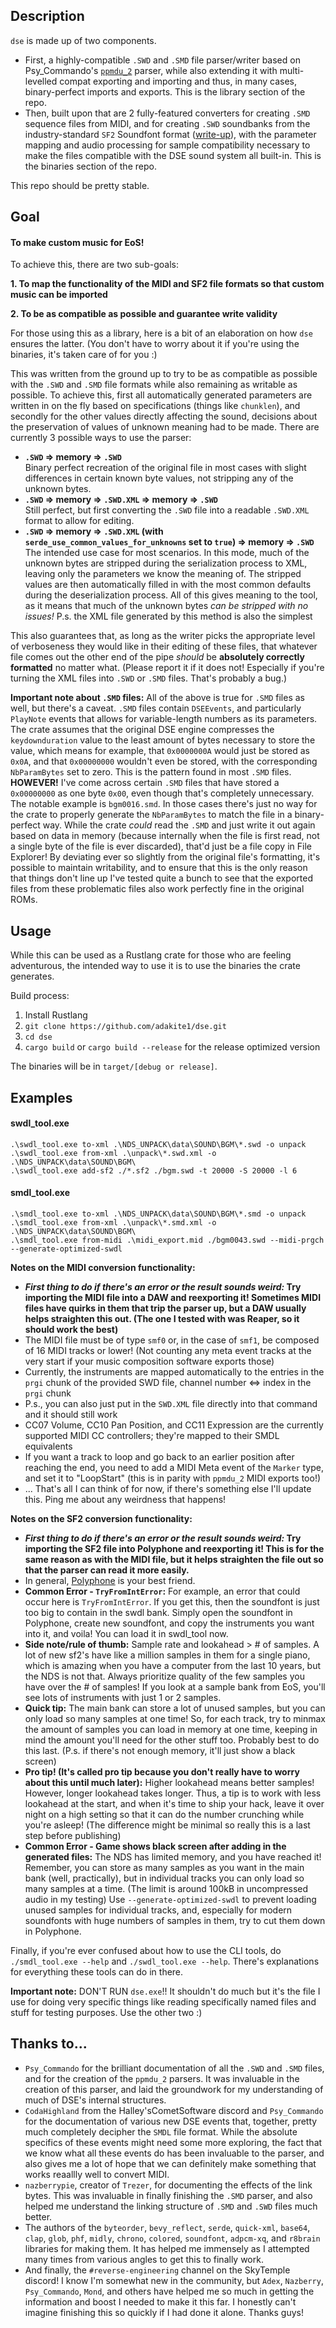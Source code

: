 ## Description

`dse` is made up of two components.
- First, a highly-compatible `.SWD` and `.SMD` file parser/writer based on Psy_Commando's [`ppmdu_2`](https://github.com/PsyCommando/ppmdu_2) parser, while also extending it with multi-levelled compat exporting and importing and thus, in many cases, binary-perfect imports and exports. This is the library section of the repo.
- Then, built upon that are 2 fully-featured converters for creating `.SMD` sequence files from MIDI, and for creating `.SWD` soundbanks from the industry-standard `SF2` Soundfont format ([write-up](https://github.com/adakite1/dse/wiki/Findings-related-to-DSE's-internals-in-relation-to-the-prospects-of-custom-sample-import)), with the parameter mapping and audio processing for sample compatibility necessary to make the files compatible with the DSE sound system all built-in. This is the binaries section of the repo.

This repo should be pretty stable.

## Goal

#### To make custom music for EoS!

To achieve this, there are two sub-goals:

**1. To map the functionality of the MIDI and SF2 file formats so that custom music can be imported**

**2. To be as compatible as possible and guarantee write validity**

For those using this as a library, here is a bit of an elaboration on how `dse` ensures the latter. (You don't have to worry about it if you're using the binaries, it's taken care of for you :)

This was written from the ground up to try to be as compatible as possible with the `.SWD` and `.SMD` file formats while also remaining as writable as possible. To achieve this, first all automatically generated parameters are written in on the fly based on specifications (things like `chunklen`), and secondly for the other values directly affecting the sound, decisions about the preservation of values of unknown meaning had to be made. There are currently 3 possible ways to use the parser:
- **`.SWD` => memory => `.SWD`**<br/>
Binary perfect recreation of the original file in most cases with slight differences in certain known byte values, not stripping any of the unknown bytes.
- **`.SWD` => memory => `.SWD.XML` => memory => `.SWD`**<br/>
Still perfect, but first converting the `.SWD` file into a readable `.SWD.XML` format to allow for editing.
- **`.SWD` => memory => `.SWD.XML` (with `serde_use_common_values_for_unknowns` set to `true`) => memory => `.SWD`**<br/>
The intended use case for most scenarios. In this mode, much of the unknown bytes are stripped during the serialization process to XML, leaving only the parameters we know the meaning of. The stripped values are then automatically filled in with the most common defaults during the deserialization process. All of this gives meaning to the tool, as it means that much of the unknown bytes *can be stripped with no issues!*
P.s. the XML file generated by this method is also the simplest

This also guarantees that, as long as the writer picks the appropriate level of verboseness they would like in their editing of these files, that whatever file comes out the other end of the pipe *should* be **absolutely correctly formatted** no matter what. (Please report it if it does not! Especially if you're turning the XML files into `.SWD` or `.SMD` files. That's probably a bug.)

**Important note about `.SMD` files:** All of the above is true for `.SMD` files as well, but there's a caveat. `.SMD` files contain `DSEEvents`, and particularly `PlayNote` events that allows for variable-length numbers as its parameters. The crate assumes that the original DSE engine compresses the `keydownduration` value to the least amount of bytes necessary to store the value, which means for example, that `0x0000000A` would just be stored as `0x0A`, and that `0x00000000` wouldn't even be stored, with the corresponding `NbParamBytes` set to zero. This is the pattern found in most `.SMD` files. **HOWEVER!** I've come across certain `.SMD` files that have stored a `0x00000000` as one byte `0x00`, even though that's completely unnecessary. The notable example is `bgm0016.smd`. In those cases there's just no way for the crate to properly generate the `NbParamBytes` to match the file in a binary-perfect way. While the crate *could* read the `.SMD` and just write it out again based on data in memory (because internally when the file is first read, not a single byte of the file is ever discarded), that'd just be a file copy in File Explorer! By deviating ever so slightly from the original file's formatting, it's possible to maintain writability, and to ensure that this is the only reason that things don't line up I've tested quite a bunch to see that the exported files from these problematic files also work perfectly fine in the original ROMs.

## Usage

While this can be used as a Rustlang crate for those who are feeling adventurous, the intended way to use it is to use the binaries the crate generates.

Build process:
1. Install Rustlang
2. `git clone https://github.com/adakite1/dse.git`
3. `cd dse`
4. `cargo build` or `cargo build --release` for the release optimized version

The binaries will be in `target/[debug or release]`.

## Examples

#### swdl_tool.exe
`.\swdl_tool.exe to-xml .\NDS_UNPACK\data\SOUND\BGM\*.swd -o unpack`<br/>
`.\swdl_tool.exe from-xml .\unpack\*.swd.xml -o .\NDS_UNPACK\data\SOUND\BGM\`<br/>
`.\swdl_tool.exe add-sf2 ./*.sf2 ./bgm.swd -t 20000 -S 20000 -l 6`

#### smdl_tool.exe
`.\smdl_tool.exe to-xml .\NDS_UNPACK\data\SOUND\BGM\*.smd -o unpack`<br/>
`.\smdl_tool.exe from-xml .\unpack\*.smd.xml -o .\NDS_UNPACK\data\SOUND\BGM\`<br/>
`.\smdl_tool.exe from-midi .\midi_export.mid ./bgm0043.swd --midi-prgch --generate-optimized-swdl`

**Notes on the MIDI conversion functionality:**
- ***First thing to do if there's an error or the result sounds weird:* Try importing the MIDI file into a DAW and reexporting it! Sometimes MIDI files have quirks in them that trip the parser up, but a DAW usually helps straighten this out. (The one I tested with was Reaper, so it should work the best)**
- The MIDI file must be of type `smf0` or, in the case of `smf1`, be composed of 16 MIDI tracks or lower! (Not counting any meta event tracks at the very start if your music composition software exports those)
- Currently, the instruments are mapped automatically to the entries in the `prgi` chunk of the provided SWD file, channel number <=> index in the `prgi` chunk
- P.s., you can also just put in the `SWD.XML` file directly into that command and it should still work
- CC07 Volume, CC10 Pan Position, and CC11 Expression are the currently supported MIDI CC controllers; they're mapped to their SMDL equivalents
- If you want a track to loop and go back to an earlier position after reaching the end, you need to add a MIDI Meta event of the `Marker` type, and set it to "LoopStart" (this is in parity with `ppmdu_2` MIDI exports too!)
- ... That's all I can think of for now, if there's something else I'll update this. Ping me about any weirdness that happens!

**Notes on the SF2 conversion functionality:**
- ***First thing to do if there's an error or the result sounds weird:* Try importing the SF2 file into Polyphone and reexporting it! This is for the same reason as with the MIDI file, but it helps straighten the file out so that the parser can read it more easily.**
- In general, [Polyphone](https://www.polyphone-soundfonts.com/) is your best friend.
- **Common Error - `TryFromIntError`:** For example, an error that could occur here is `TryFromIntError`. If you get this, then the soundfont is just too big to contain in the swdl bank. Simply open the soundfont in Polyphone, create new soundfont, and copy the instruments you want into it, and voila! You can load it in swdl_tool now.
- **Side note/rule of thumb:** Sample rate and lookahead > # of samples. A lot of new sf2's have like a million samples in them for a single piano, which is amazing when you have a computer from the last 10 years, but the NDS is not that. Always prioritize quality of the few samples you have over the # of samples! If you look at a sample bank from EoS, you'll see lots of instruments with just 1 or 2 samples.
- **Quick tip:** The main bank can store a lot of unused samples, but you can only load so many samples at one time! So, for each track, try to minmax the amount of samples you can load in memory at one time, keeping in mind the amount you'll need for the other stuff too. Probably best to do this last. (P.s. if there's not enough memory, it'll just show a black screen)
- **Pro tip! (It's called pro tip because you don't really have to worry about this until much later):** Higher lookahead means better samples! However, longer lookahead takes longer. Thus, a tip is to work with less lookahead at the start, and when it's time to ship your hack, leave it over night on a high setting so that it can do the number crunching while you're asleep! (The difference might be minimal so really this is a last step before publishing)
- **Common Error - Game shows black screen after adding in the generated files:** The NDS has limited memory, and you have reached it! Remember, you can store as many samples as you want in the main bank (well, practically), but in individual tracks you can only load so many samples at a time. (The limit is around 100kB in uncompressed audio in my testing) Use `--generate-optimized-swdl` to prevent loading unused samples for individual tracks, and, especially for modern soundfonts with huge numbers of samples in them, try to cut them down in Polyphone.

Finally, if you're ever confused about how to use the CLI tools, do `./smdl_tool.exe --help` and `./swdl_tool.exe --help`. There's explanations for everything these tools can do in there.

**Important note:** DON'T RUN `dse.exe`!! It shouldn't do much but it's the file I use for doing very specific things like reading specifically named files and stuff for testing purposes. Use the other two :)

## Thanks to...
- `Psy_Commando` for the brilliant documentation of all the `.SWD` and `.SMD` files, and for the creation of the `ppmdu_2` parsers. It was invaluable in the creation of this parser, and laid the groundwork for my understanding of much of DSE's internal structures.
- `CodaHighland` from the Halley'sCometSoftware discord and `Psy_Commando` for the documentation of various new DSE events that, together, pretty much completely decipher the `SMDL` file format. While the absolute specifics of these events might need some more exploring, the fact that we know what all these events do has been invaluable to the parser, and also gives me a lot of hope that we can definitely make something that works reaallly well to convert MIDI.
- `nazberrypie`, creator of `Trezer`, for documenting the effects of the link bytes. This was invaluable in finally finishing the `.SMD` parser, and also helped me understand the linking structure of `.SMD` and `.SWD` files much better.
- The authors of the `byteorder`, `bevy_reflect`, `serde`, `quick-xml`, `base64`, `clap`, `glob`, `phf`, `midly`, `chrono`, `colored`, `soundfont`, `adpcm-xq`, and `r8brain` libraries for making them. It has helped me immensely as I attempted many times from various angles to get this to finally work.
- And finally, the `#reverse-engineering` channel on the SkyTemple discord! I know I'm somewhat new in the community, but `Adex`, `Nazberry`, `Psy_Commando`, `Mond`, and others have helped me so much in getting the information and boost I needed to make it this far. I honestly can't imagine finishing this so quickly if I had done it alone. Thanks guys!
